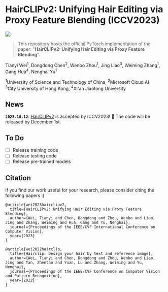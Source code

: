 # HairCLIPv2: Unifying Hair Editing via Proxy Feature Blending (ICCV2023)
<a href="https://openaccess.thecvf.com/content/ICCV2023/papers/Wei_HairCLIPv2_Unifying_Hair_Editing_via_Proxy_Feature_Blending_ICCV_2023_paper.pdf"><img src="https://img.shields.io/badge/Paper-ICCV2023-blue.svg"></a>

> This repository hosts the official PyTorch implementation of the paper: "**HairCLIPv2: Unifying Hair Editing via Proxy Feature Blending**".

Tianyi Wei<sup>1</sup>,
Dongdong Chen<sup>2</sup>,
Wenbo Zhou<sup>1</sup>,
Jing Liao<sup>3</sup>,
Weiming Zhang<sup>1</sup>,
Gang Hua<sup>4</sup>, 
Nenghai Yu<sup>1</sup> <br>

<sup>1</sup>University of Science and Technology of China, <sup>2</sup>Microsoft Cloud AI <br>
<sup>3</sup>City University of Hong Kong, <sup>4</sup>Xi'an Jiaotong University

## News
**`2023.10.12`**: [HairCLIPv2](https://github.com/wty-ustc/HairCLIPv2) is accepted by ICCV2023! 🎉 The code will be released by December 1st.  

## To Do
- [ ] Release training code
- [ ] Release testing code
- [ ] Release pre-trained models

## Citation

If you find our work useful for your research, please consider citing the following papers :)

```
@article{wei2023hairclipv2,
  title={HairCLIPv2: Unifying Hair Editing via Proxy Feature Blending},
  author={Wei, Tianyi and Chen, Dongdong and Zhou, Wenbo and Liao, Jing and Zhang, Weiming and Hua, Gang and Yu, Nenghai},
  journal={Proceedings of the IEEE/CVF International Conference on Computer Vision},
  year={2023}
}
```

```
@article{wei2022hairclip,
  title={Hairclip: Design your hair by text and reference image},
  author={Wei, Tianyi and Chen, Dongdong and Zhou, Wenbo and Liao, Jing and Tan, Zhentao and Yuan, Lu and Zhang, Weiming and Yu, Nenghai},
  journal={Proceedings of the IEEE/CVF Conference on Computer Vision and Pattern Recognition},
  year={2022}
}
```
